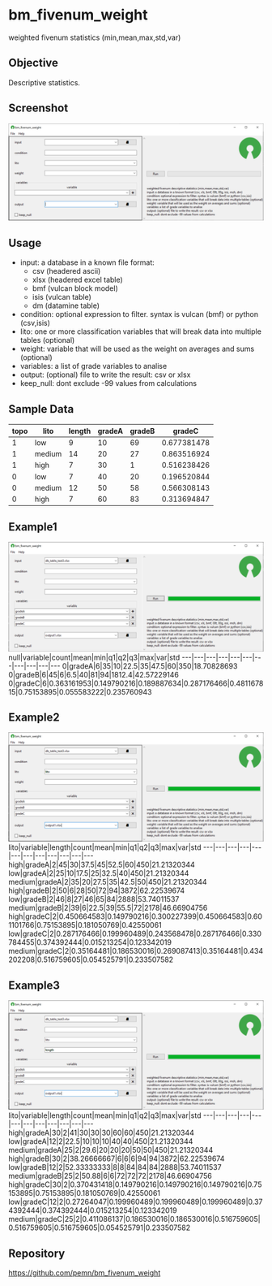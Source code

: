 # bm_fivenum_weight
weighted fivenum statistics (min,mean,max,std,var)
## Objective
Descriptive statistics.
## Screenshot
![screenshot1](./assets/screenshot1.png?raw=true)
## Usage
* input: a database in a known file format:
   - csv (headered ascii)
   - xlsx (headered excel table)
   - bmf (vulcan block model)
   - isis (vulcan table)
   - dm (datamine table)
 * condition: optional expression to filter. syntax is vulcan (bmf) or python (csv,isis)
 * lito: one or more classification variables that will break data into multiple tables (optional)
 * weight: variable that will be used as the weight on averages and sums (optional)
 * variables: a list of grade variables to analise
 * output: (optional) file to write the result: csv or xlsx
 * keep_null: dont exclude -99 values from calculations
## Sample Data
topo|lito|length|gradeA|gradeB|gradeC
---|---|---|---|---|---
1|low|9|10|69|0.677381478
1|medium|14|20|27|0.863516924
1|high|7|30|1|0.516238426
0|low|7|40|20|0.196520844
0|medium|12|50|58|0.566308143
0|high|7|60|83|0.313694847
## Example1
![screenshot2](./assets/screenshot2.png?raw=true)  
null|variable|count|mean|min|q1|q2|q3|max|var|std
---|---|---|---|---|---|---|---|---|---|---
0|gradeA|6|35|10|22.5|35|47.5|60|350|18.70828693
0|gradeB|6|45|6|6.5|40|81|94|1812.4|42.57229146
0|gradeC|6|0.363161953|0.149790216|0.189887634|0.287176466|0.481167815|0.75153895|0.055583222|0.235760943
## Example2
![screenshot3](./assets/screenshot3.png?raw=true)  
lito|variable|length|count|mean|min|q1|q2|q3|max|var|std
---|---|---|---|---|---|---|---|---|---|---|---
high|gradeA|2|45|30|37.5|45|52.5|60|450|21.21320344
low|gradeA|2|25|10|17.5|25|32.5|40|450|21.21320344
medium|gradeA|2|35|20|27.5|35|42.5|50|450|21.21320344
high|gradeB|2|50|6|28|50|72|94|3872|62.22539674
low|gradeB|2|46|8|27|46|65|84|2888|53.74011537
medium|gradeB|2|39|6|22.5|39|55.5|72|2178|46.66904756
high|gradeC|2|0.450664583|0.149790216|0.300227399|0.450664583|0.601101766|0.75153895|0.181050769|0.42550061
low|gradeC|2|0.287176466|0.199960489|0.243568478|0.287176466|0.330784455|0.374392444|0.015213254|0.123342019
medium|gradeC|2|0.35164481|0.186530016|0.269087413|0.35164481|0.434202208|0.516759605|0.054525791|0.233507582
## Example3
![screenshot4](./assets/screenshot4.png?raw=true)  
lito|variable|length|count|mean|min|q1|q2|q3|max|var|std
---|---|---|---|---|---|---|---|---|---|---|---
high|gradeA|30|2|41|30|30|30|60|60|450|21.21320344
low|gradeA|12|2|22.5|10|10|10|40|40|450|21.21320344
medium|gradeA|25|2|29.6|20|20|20|50|50|450|21.21320344
high|gradeB|30|2|38.26666667|6|6|6|94|94|3872|62.22539674
low|gradeB|12|2|52.33333333|8|8|84|84|84|2888|53.74011537
medium|gradeB|25|2|50.88|6|6|72|72|72|2178|46.66904756
high|gradeC|30|2|0.370431418|0.149790216|0.149790216|0.149790216|0.75153895|0.75153895|0.181050769|0.42550061
low|gradeC|12|2|0.27264047|0.199960489|0.199960489|0.199960489|0.374392444|0.374392444|0.015213254|0.123342019
medium|gradeC|25|2|0.411086137|0.186530016|0.186530016|0.516759605|0.516759605|0.516759605|0.054525791|0.233507582
## Repository
https://github.com/pemn/bm_fivenum_weight

